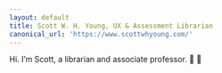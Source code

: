 ```yaml
---
layout: default
title: Scott W. H. Young, UX & Assessment Librarian
canonical_url: 'https://www.scottwhyoung.com/'
---
```

Hi. I’m Scott, a librarian and associate professor. <span class="emoji-spin">🌸 🌱</span>
